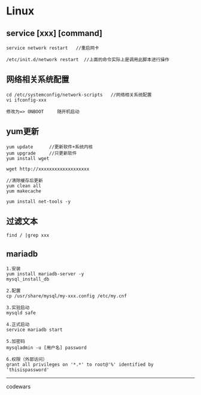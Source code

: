 # Linux
## service [xxx] [command]
```
service network restart   //重启网卡

/etc/init.d/network restart  //上面的命令实际上是调用此脚本进行操作
```

## 网络相关系统配置
```
cd /etc/systemconfig/network-scripts   //网络相关系统配置
vi ifconfig-xxx

修改为=> ONBOOT     随开机启动
```

## yum更新
```
yum update      //更新软件+系统内核
yum upgrade     //只更新软件
yum install wget

wget http://xxxxxxxxxxxxxxxxxxx

//清除缓存后更新
yum clean all
yum makecache

yum install net-tools -y
```

## 过滤文本
```
find / |grep xxx
```

## mariadb
```
1.安装
yum install mariadb-server -y 
mysql_install_db

2.配置
cp /usr/share/mysql/my-xxx.config /etc/my.cnf

3.实验启动
mysqld safe

4.正式启动
service mariadb start

5.加密码
mysqladmin -u [用户名] password

6.权限（外部访问）
grant all privileges on '*.*' to root@'%' identified by 'thisispassword' 
```
-------------------------------
codewars